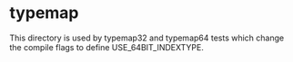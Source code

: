 
# typemap

This directory is used by typemap32 and typemap64 tests which change
the compile flags to define USE_64BIT_INDEXTYPE.
